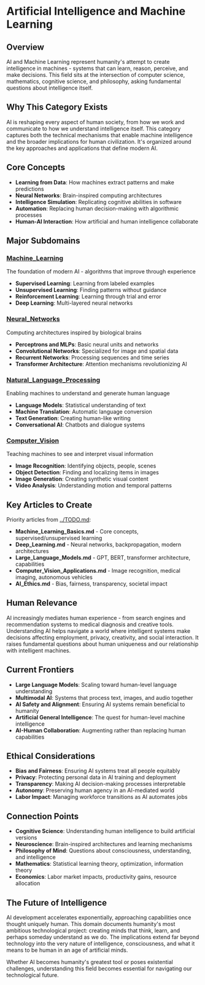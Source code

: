 # Artificial Intelligence and Machine Learning

## Overview
AI and Machine Learning represent humanity's attempt to create intelligence in machines - systems that can learn, reason, perceive, and make decisions. This field sits at the intersection of computer science, mathematics, cognitive science, and philosophy, asking fundamental questions about intelligence itself.

## Why This Category Exists
AI is reshaping every aspect of human society, from how we work and communicate to how we understand intelligence itself. This category captures both the technical mechanisms that enable machine intelligence and the broader implications for human civilization. It's organized around the key approaches and applications that define modern AI.

## Core Concepts
- **Learning from Data**: How machines extract patterns and make predictions
- **Neural Networks**: Brain-inspired computing architectures
- **Intelligence Simulation**: Replicating cognitive abilities in software
- **Automation**: Replacing human decision-making with algorithmic processes
- **Human-AI Interaction**: How artificial and human intelligence collaborate

## Major Subdomains

### [Machine_Learning](Machine_Learning/)
The foundation of modern AI - algorithms that improve through experience
- **Supervised Learning**: Learning from labeled examples
- **Unsupervised Learning**: Finding patterns without guidance  
- **Reinforcement Learning**: Learning through trial and error
- **Deep Learning**: Multi-layered neural networks

### [Neural_Networks](Neural_Networks/)
Computing architectures inspired by biological brains
- **Perceptrons and MLPs**: Basic neural units and networks
- **Convolutional Networks**: Specialized for image and spatial data
- **Recurrent Networks**: Processing sequences and time series
- **Transformer Architecture**: Attention mechanisms revolutionizing AI

### [Natural_Language_Processing](NLP/)
Enabling machines to understand and generate human language
- **Language Models**: Statistical understanding of text
- **Machine Translation**: Automatic language conversion
- **Text Generation**: Creating human-like writing
- **Conversational AI**: Chatbots and dialogue systems

### [Computer_Vision](Computer_Vision/)
Teaching machines to see and interpret visual information
- **Image Recognition**: Identifying objects, people, scenes
- **Object Detection**: Finding and localizing items in images
- **Image Generation**: Creating synthetic visual content
- **Video Analysis**: Understanding motion and temporal patterns

## Key Articles to Create
Priority articles from [../TODO.md](../TODO.md#ai-and-machine-learning-articles):
- **Machine_Learning_Basics.md** - Core concepts, supervised/unsupervised learning
- **Deep_Learning.md** - Neural networks, backpropagation, modern architectures
- **Large_Language_Models.md** - GPT, BERT, transformer architecture, capabilities
- **Computer_Vision_Applications.md** - Image recognition, medical imaging, autonomous vehicles
- **AI_Ethics.md** - Bias, fairness, transparency, societal impact

## Human Relevance
AI increasingly mediates human experience - from search engines and recommendation systems to medical diagnosis and creative tools. Understanding AI helps navigate a world where intelligent systems make decisions affecting employment, privacy, creativity, and social interaction. It raises fundamental questions about human uniqueness and our relationship with intelligent machines.

## Current Frontiers
- **Large Language Models**: Scaling toward human-level language understanding
- **Multimodal AI**: Systems that process text, images, and audio together
- **AI Safety and Alignment**: Ensuring AI systems remain beneficial to humanity
- **Artificial General Intelligence**: The quest for human-level machine intelligence
- **AI-Human Collaboration**: Augmenting rather than replacing human capabilities

## Ethical Considerations
- **Bias and Fairness**: Ensuring AI systems treat all people equitably
- **Privacy**: Protecting personal data in AI training and deployment
- **Transparency**: Making AI decision-making processes interpretable
- **Autonomy**: Preserving human agency in an AI-mediated world
- **Labor Impact**: Managing workforce transitions as AI automates jobs

## Connection Points
- **Cognitive Science**: Understanding human intelligence to build artificial versions
- **Neuroscience**: Brain-inspired architectures and learning mechanisms  
- **Philosophy of Mind**: Questions about consciousness, understanding, and intelligence
- **Mathematics**: Statistical learning theory, optimization, information theory
- **Economics**: Labor market impacts, productivity gains, resource allocation

## The Future of Intelligence
AI development accelerates exponentially, approaching capabilities once thought uniquely human. This domain documents humanity's most ambitious technological project: creating minds that think, learn, and perhaps someday understand as we do. The implications extend far beyond technology into the very nature of intelligence, consciousness, and what it means to be human in an age of artificial minds.

Whether AI becomes humanity's greatest tool or poses existential challenges, understanding this field becomes essential for navigating our technological future.